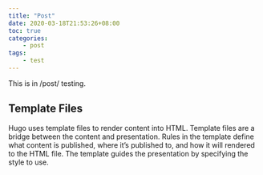 ```yaml
---
title: "Post"
date: 2020-03-18T21:53:26+08:00
toc: true
categories:
    - post
tags:
    - test
---
```


This is in /post/ testing. 

## Template Files

Hugo uses template files to render content into HTML. Template files are a bridge between the content and presentation. Rules in the template define what content is published, where it’s published to, and how it will rendered to the HTML file. The template guides the presentation by specifying the style to use.